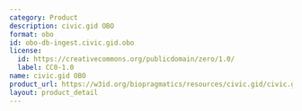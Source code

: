 ```yaml
---
category: Product
description: civic.gid OBO
format: obo
id: obo-db-ingest.civic.gid.obo
license:
  id: https://creativecommons.org/publicdomain/zero/1.0/
  label: CC0-1.0
name: civic.gid OBO
product_url: https://w3id.org/biopragmatics/resources/civic.gid/civic.gid.obo
layout: product_detail
---
```

